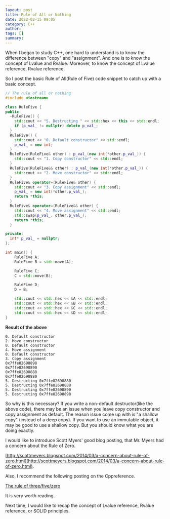 ```yaml
---
layout: post
title: Rule of All or Nothing
date: 2022-02-15 09:05
category: C++
author:
tags: []
summary:
---
```


When I began to study C++, one hard to understand is to know the difference between "copy" and "assignment".
And one is to know the concept of Lvalue and Rvalue.
Moreover, to know the concept of Lvalue reference, Rvalue reference.

So I post the basic Rule of All(Rule of Five) code snippet to catch up with a basic concept.

```c++
// The rule of all or nothing
#include <iostream>

class RuleFive {
public:
  ~RuleFive() {
    std::cout << "5. Destructing " << std::hex << this << std::endl;
    if (p_val_ != nullptr) delete p_val_;
  }
  RuleFive() {
    std::cout << "0. Default constructor" << std::endl;
    p_val_ = new int;
  }
  RuleFive(RuleFive& other) : p_val_(new int(*other.p_val_)) {
    std::cout << "1. Copy constructor" << std::endl;
  }
  RuleFive(RuleFive&& other) : p_val_(new int(*other.p_val_)) {
    std::cout << "2. Move constructor" << std::endl;
  }
  RuleFive& operator=(RuleFive& other) {
    std::cout << "3. Copy assignment" << std::endl;
    p_val_ = new int(*other.p_val_);
    return *this;
  }
  RuleFive& operator=(RuleFive&& other) {
    std::cout << "4. Move assignment" << std::endl;
    std::swap(p_val_, other.p_val_);
    return *this;
  }

private:
  int* p_val_ = nullptr;
};

int main() {
    RuleFive A;
    RuleFive B = std::move(A);

    RuleFive C;
    C = std::move(B);

    RuleFive D;
    D = B;

    std::cout << std::hex << &A << std::endl;
    std::cout << std::hex << &B << std::endl;
    std::cout << std::hex << &C << std::endl;
    std::cout << std::hex << &D << std::endl;
}
```

**Result of the above**
```bsh
0. Default constructor
2. Move constructor
0. Default constructor
4. Move assignment
0. Default constructor
3. Copy assignment
0x7ffe82698898
0x7ffe82698890
0x7ffe82698888
0x7ffe82698880
5. Destructing 0x7ffe82698880
5. Destructing 0x7ffe82698888
5. Destructing 0x7ffe82698890
5. Destructing 0x7ffe82698898
```

So why is this necessary?
If you write a non-default destructor(like the above code), there may be an issue when you leave copy constructor and copy assignment as default.
The reason issue come up with is "a shallow copy" (instead of a deep copy).
If you want to use an immutable object, it may be good to use a shallow copy. But you should know what you are doing exactly.

I would like to introduce Scott Myers' good blog posting, that Mr. Myers had a concern about the Rule of Zero.

[http://scottmeyers.blogspot.com/2014/03/a-concern-about-rule-of-zero.html](http://scottmeyers.blogspot.com/2014/03/a-concern-about-rule-of-zero.html).

Also, I recommend the following posting on the Cppreference.

[The rule of three/five/zero](https://en.cppreference.com/w/cpp/language/rule_of_three)

It is very worth reading.

Next time, I would like to recap the concept of Lvalue reference, Rvalue reference, or SOLID principles.
